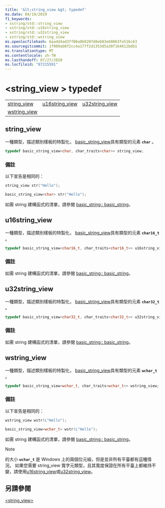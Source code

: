 ```yaml
---
title: '&lt;string_view &gt; typedef'
ms.date: 04/19/2019
f1_keywords:
- xstring/std::string_view
- xstring/std::u16string_view
- xstring/std::u32string_view
- xstring/std::wstring_view
ms.openlocfilehash: 6aadd4ad3ff08a0b020fd8e683e60063fe516c63
ms.sourcegitcommit: 1f009ab0f2cc4a177f2d1353d5a38f164612bdb1
ms.translationtype: MT
ms.contentlocale: zh-TW
ms.lasthandoff: 07/27/2020
ms.locfileid: "87215591"
---
```

# <a name="ltstring_viewgt-typedefs"></a>&lt;string_view &gt; typedef

||||
|-|-|-|
|[string_view](#string_view)|[u16string_view](#u16string_view)|[u32string_view](#u32string_view)|
|[wstring_view](#wstring_view)|

## <a name="string_view"></a><a name="string_view"></a>string_view

一種類型，描述類別樣板的特製化， [basic_string_view](../standard-library/basic-string-view-class.md)具有類型的元素 **`char`** 。

```cpp
typedef basic_string_view<char, char_traits<char>> string_view;
```

### <a name="remarks"></a>備註

以下宣告是相同的：

```cpp
string_view str("Hello");

basic_string_view<char> str("Hello");
```

如需 string 建構函式的清單，請參閱 [basic_string:: basic_string](../standard-library/basic-string-class.md#basic_string)。

## <a name="u16string_view"></a><a name="u16string_view"></a>u16string_view

一種類型，描述類別樣板的特製化， [basic_string_view](../standard-library/basic-string-view-class.md)具有類型的元素 **`char16_t`** 。

```cpp
typedef basic_string_view<char16_t, char_traits<char16_t>> u16string_view;
```

### <a name="remarks"></a>備註

如需 string 建構函式的清單，請參閱 [basic_string:: basic_string](../standard-library/basic-string-class.md#basic_string)。

## <a name="u32string_view"></a><a name="u32string_view"></a>u32string_view

一種類型，描述類別樣板的特製化， [basic_string_view](../standard-library/basic-string-view-class.md)具有類型的元素 **`char32_t`** 。

```cpp
typedef basic_string_view<char32_t, char_traits<char32_t>> u32string_view;
```

### <a name="remarks"></a>備註

如需 string 建構函式的清單，請參閱 [basic_string:: basic_string](../standard-library/basic-string-class.md#basic_string)。

## <a name="wstring_view"></a><a name="wstring_view"></a>wstring_view

一種類型，描述類別樣板的特製化， [basic_string_view](../standard-library/basic-string-view-class.md)具有類型的元素 **`wchar_t`** 。

```cpp
typedef basic_string_view<wchar_t, char_traits<wchar_t>> wstring_view;
```

### <a name="remarks"></a>備註

以下宣告是相同的：

```cpp
wstring_view wstr(L"Hello");

basic_string_view<wchar_t> wstr(L"Hello");
```

如需 string 建構函式的清單，請參閱 [basic_string:: basic_string](../standard-library/basic-string-class.md#basic_string)。

> [!NOTE]
> 的大小 **`wchar_t`** 是 Windows 上的兩個位元組，但是並非所有平臺都有這種情況。 如果您需要 string_view 寬字元類型，且其寬度保證在所有平臺上都維持不變，請使用[u16string_view](../standard-library/string-view-typedefs.md#u16string_view)或[u32string_view](../standard-library/string-view-typedefs.md#u32string_view)。

## <a name="see-also"></a>另請參閱

[\<string_view>](../standard-library/string-view.md)
